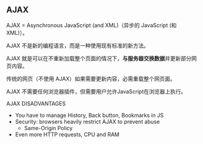 ## AJAX
AJAX = Asynchronous JavaScript (and XML)（异步的 JavaScript (和 XML)）。

AJAX 不是新的编程语言，而是一种使用现有标准的新方法。

AJAX 就是可以在不重新加载整个页面的情况下，**与服务器交换数据**并更新部分网页内容。

传统的网页（不使用 AJAX）如果需要更新内容，必需重载整个网页面。

AJAX 不需要任何浏览器插件，但需要用户允许JavaScript在浏览器上执行。

AJAX DISADVANTAGES
- You have to manage History, Back button, Bookmarks in JS
- Security: browsers heavily restrict AJAX to prevent abuse
   - Same-Origin Policy
- Even more HTTP requests, CPU and RAM
